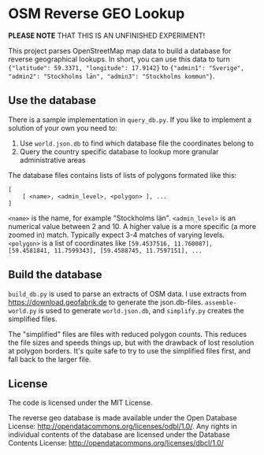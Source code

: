 # OSM Reverse GEO Lookup

**PLEASE NOTE** THAT THIS IS AN UNFINISHED EXPERIMENT!

This project parses OpenStreetMap map data to build a database for reverse geographical lookups. In short, you can use this data to turn `{"latitude": 59.3371, "longitude": 17.9142}` to `{"admin1": "Sverige", "admin2": "Stockholms län", "admin3": "Stockholms kommun"}`.

## Use the database

There is a sample implementation in `query_db.py`. If you like to implement a solution of your own you need to:

1. Use `world.json.db` to find which database file the coordinates belong to
2. Query the country specific database to lookup more granular administrative areas

The database files contains lists of lists of polygons formated like this:

```
[
    [ <name>, <admin_level>, <polygon> ], ...
]
```

`<name>` is the name, for example "Stockholms län". `<admin_level>` is an numerical value between 2 and 10. A higher value is a more specific (a more zoomed in) match. Typically expect 3-4 matches of varying levels. `<polygon>` is a list of coordinates like `[59.4537516, 11.760087], [59.4581841, 11.7599343], [59.4588745, 11.7597151], ...`

## Build the database

`build_db.py` is used to parse an extracts of OSM data. I use extracts from https://download.geofabrik.de to generate the json.db-files. `assemble-world.py` is used to generate `world.json.db`, and `simplify.py` creates the simplified files.

The "simplified" files are files with reduced polygon counts. This reduces the file sizes and speeds things up, but with the drawback of lost resolution at polygon borders. It's quite safe to try to use the simplified files first, and fall back to the larger file.

## License

The code is licensed under the MIT License.

The reverse geo database is made available under the Open Database License: http://opendatacommons.org/licenses/odbl/1.0/. Any rights in individual contents of the database are licensed under the Database Contents License: http://opendatacommons.org/licenses/dbcl/1.0/
